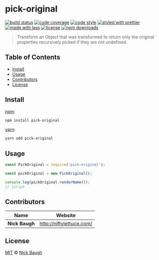 # pick-original

[![build status](https://img.shields.io/travis/com/ladjs/pick-original.svg)](https://travis-ci.com/ladjs/pick-original)
[![code coverage](https://img.shields.io/codecov/c/github/ladjs/pick-original.svg)](https://codecov.io/gh/ladjs/pick-original)
[![code style](https://img.shields.io/badge/code_style-XO-5ed9c7.svg)](https://github.com/sindresorhus/xo)
[![styled with prettier](https://img.shields.io/badge/styled_with-prettier-ff69b4.svg)](https://github.com/prettier/prettier)
[![made with lass](https://img.shields.io/badge/made_with-lass-95CC28.svg)](https://lass.js.org)
[![license](https://img.shields.io/github/license/ladjs/pick-original.svg)](LICENSE)
[![npm downloads](https://img.shields.io/npm/dt/pick-original.svg)](https://npm.im/pick-original)

> Transform an Object that was transformed to return only the original properties recursively picked if they are not undefined.


## Table of Contents

* [Install](#install)
* [Usage](#usage)
* [Contributors](#contributors)
* [License](#license)


## Install

[npm][]:

```sh
npm install pick-original
```

[yarn][]:

```sh
yarn add pick-original
```


## Usage

```js
const PickOriginal = require('pick-original');

const pickOriginal = new PickOriginal();

console.log(pickOriginal.renderName());
// script
```


## Contributors

| Name           | Website                    |
| -------------- | -------------------------- |
| **Nick Baugh** | <http://niftylettuce.com/> |


## License

[MIT](LICENSE) © [Nick Baugh](http://niftylettuce.com/)


## 

[npm]: https://www.npmjs.com/

[yarn]: https://yarnpkg.com/
